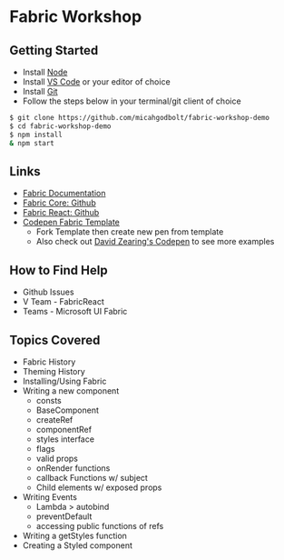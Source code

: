 # Fabric Workshop

## Getting Started

- Install [Node](https://nodejs.org/en/)
- Install [VS Code](https://code.visualstudio.com/) or your editor of choice
- Install [Git](https://git-scm.com/)
- Follow the steps below in your terminal/git client of choice

```bash
$ git clone https://github.com/micahgodbolt/fabric-workshop-demo
$ cd fabric-workshop-demo
$ npm install
& npm start
```

## Links
- [Fabric Documentation](https://developer.microsoft.com/en-us/fabric)
- [Fabric Core: Github](https://github.com/OfficeDev/office-ui-fabric-core)
- [Fabric React: Github](https://github.com/OfficeDev/office-ui-fabric-react)
- [Codepen Fabric Template](https://codepen.io/FabricReact/pen/NvBvWx?editors=1010)
  - Fork Template then create new pen from template
  - Also check out [David Zearing's Codepen](https://codepen.io/dzearing/pens/popular/?grid_type=list#) to see more examples

## How to Find Help

- Github Issues
- V Team - FabricReact
- Teams - Microsoft UI Fabric

## Topics Covered

- Fabric History
- Theming History
- Installing/Using Fabric
- Writing a new component 
  - consts
  - BaseComponent 
  - createRef
  - componentRef
  - styles interface
  - flags
  - valid props
  - onRender functions
  - callback Functions w/ subject
  - Child elements w/ exposed props
- Writing Events 
  - Lambda > autobind
  - preventDefault
  - accessing public functions of refs
- Writing a getStyles function
- Creating a Styled component
